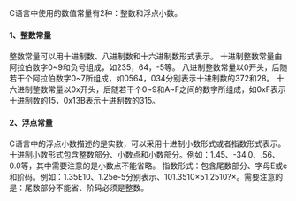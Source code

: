 C语言中使用的数值常量有2种：整数和浮点小数。
#### 1、整数常量
整数常量可以用十进制数、八进制数和十六进制数形式表示。
十进制整数常量由阿拉伯数字0~9和负号组成，如235，64，-5等。
八进制整数常量以0开头，后随若干个阿拉伯数字0~7所组成，如0564，034分别表示十进制数的372和28。
十六进制整数常量以0x开头，后随若干个0~9和A~F之间的数字所组成，如0xF表示十进制数的15，0x13B表示十进制数的315。
#### 2、浮点常量
C语言中的浮点小数描述的是实数，可以采用十进制小数形式或者指数形式表示。
十进制小数形式包含整数部分、小数点和小数部分。例如：1.45、-34.0、.56、0.0等，其中需要注意的是小数点不能省略。
指数形式：包含尾数部分、字母E或e和阶码。例如：1.35E10、1.25e-5分别表示、101.3510×51.2510?×。需要注意的是：尾数部分不能省、阶码必须是整数。
